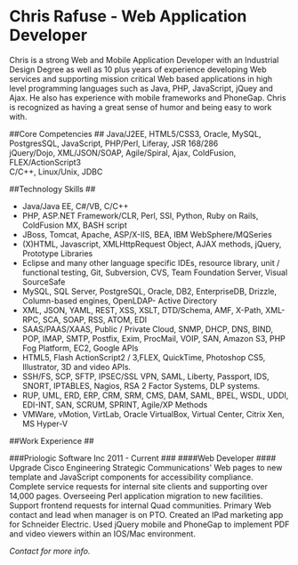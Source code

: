 ﻿Chris Rafuse - Web Application Developer
==========================================
Chris is a strong Web and Mobile Application Developer with an Industrial Design Degree as well as 10 plus years of experience developing Web services and supporting mission critical Web based applications in high level programming languages such as Java, PHP, JavaScript, jQuey and Ajax. He also has experience with mobile frameworks and PhoneGap. Chris is recognized as having a great sense of humor and being easy to work with.

##Core Competencies ##
Java/J2EE, HTML5/CSS3, Oracle, MySQL, PostgresSQL, JavaScript, PHP/Perl, Liferay, JSR 168/286  
jQuery/Dojo, XML/JSON/SOAP, Agile/Spiral, Ajax, ColdFusion, FLEX/ActionScript3  
C/C++, Linux/Unix, JDBC  

##Technology Skills ##

*	Java/Java EE, C#/VB, C/C++
*	PHP, ASP.NET Framework/CLR, Perl, SSI, Python, Ruby on Rails, ColdFusion MX, BASH script
*	JBoss, Tomcat, Apache, ASP/X-IIS, BEA, IBM WebSphere/MQSeries
*	(X)HTML, Javascript, XMLHttpRequest Object, AJAX methods, jQuery, Prototype Libraries
*	Eclipse and many other language specific IDEs, resource library, unit / functional testing, Git, Subversion, CVS, Team Foundation Server, Visual SourceSafe
*	MySQL, SQL Server, PostgreSQL, Oracle, DB2, EnterpriseDB, Drizzle, Column-based engines, OpenLDAP- Active Directory
*	XML, JSON, YAML, REST, XSS, XSLT, DTD/Schema, AMF, X-Path, XML-RPC, SCA, SOAP, RSS, ATOM, EDI
*	SAAS/PAAS/XAAS, Public / Private Cloud, SNMP, DHCP, DNS, BIND, POP, IMAP, SMTP, Postfix, Exim, ProcMail, VOIP, SAN, Amazon S3, PHP Fog Platform, EC2, Google APIs
*	HTML5, Flash ActionScript2 / 3,FLEX, QuickTime, Photoshop CS5, Illustrator, 3D and video APIs.
*	SSH/FS, SCP, SFTP, IPSEC/SSL VPN, SAML, Liberty, Passport, IDS, SNORT, IPTABLES, Nagios, RSA 2 Factor Systems, DLP systems.
*	RUP, UML, ERD, ERP, CRM, SRM, CMS, DAM, SAML, BPEL, WSDL, UDDI, EDI-INT, SAN, SCRUM, SPRINT, Agile/XP Methods
*	VMWare, vMotion, VirtLab, Oracle VirtualBox, Virtual Center, Citrix Xen, MS Hyper-V


##Work Experience ##

###Priologic Software Inc     								2011 - Current ###
####Web Developer ####
Upgrade Cisco Engineering Strategic Communications' Web pages to new template and JavaScript components for accessibility compliance.  Complete service requests for internal site clients and supporting over 14,000 pages.  Overseeing Perl application migration to new facilities.  Support frontend requests for internal Quad communities. Primary Web contact and lead when manager is on PTO.  Created an IPad marketing app for Schneider Electric.  Used jQuery mobile and PhoneGap to implement PDF and video viewers within an IOS/Mac environment.

*Contact for more info.*